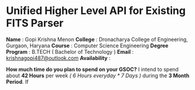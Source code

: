 
# Unified Higher Level API for Existing FITS Parser

**Name** : Gopi Krishna Menon
**College** : Dronacharya College of Engineering, Gurgaon, Haryana
**Course** : Computer Science Engineering
**Degree Program** : B.TECH ( Bachelor of Technology )
**Email** : krishnagopi487@outlook.com
**Availability** : 

**How much time do you plan to spend on your GSOC?**
 I intend to spend about **42 Hours** per week *( 6 Hours everyday * 7 Days )*  during the **3 Month Period**.  If
<!--stackedit_data:
eyJoaXN0b3J5IjpbMzA2OTMyNSw2MTc1NTE3MjAsLTE2MzQ3Nj
EyNTVdfQ==
-->